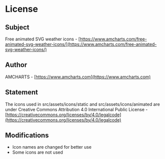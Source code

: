 # License

## Subject
Free animated SVG weather icons - [https://www.amcharts.com/free-animated-svg-weather-icons/](https://www.amcharts.com/free-animated-svg-weather-icons/)

## Author
AMCHARTS - [https://www.amcharts.com](https://www.amcharts.com)

## Statement
The icons used in src/assets/icons/static and src/assets/icons/animated are under Creative Commons Attribution 4.0 International Public License - [https://creativecommons.org/licenses/by/4.0/legalcode](https://creativecommons.org/licenses/by/4.0/legalcode)

## Modifications
- Icon names are changed for better use
- Some icons are not used